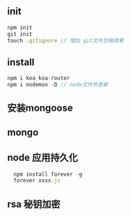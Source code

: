## init 
```js
npm init
git init
touch .gitignore // 增加 git文件忽略效果
```

## install
```js
npm i koa koa-router
npm i nodemon -D // node文件热更新
```
## 安装mongoose
## mongo




## node 应用持久化
```js
  npm install forever -g
  forever xxxx.js
```

## rsa 秘钥加密